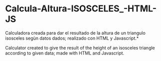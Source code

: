 # Calcula-Altura-ISOSCELES_-HTML-JS
Calculadora creada para dar el resultado de la altura de un triangulo isosceles segùn datos dados; realizado con HTML y Javascript.*

Calculator created to give the result of the height of an isosceles triangle according to given data; made with HTML and Javascript.
